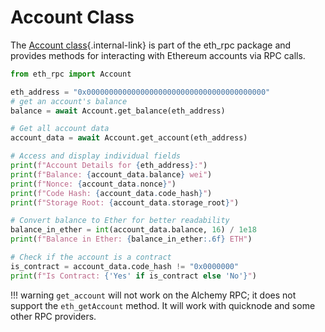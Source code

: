 # Account Class

The [Account class](/api/account/){.internal-link} is part of the eth_rpc package and provides methods for interacting with Ethereum accounts via RPC calls.

```python
from eth_rpc import Account

eth_address = "0x0000000000000000000000000000000000000000"
# get an account's balance
balance = await Account.get_balance(eth_address)

# Get all account data
account_data = await Account.get_account(eth_address)

# Access and display individual fields
print(f"Account Details for {eth_address}:")
print(f"Balance: {account_data.balance} wei")
print(f"Nonce: {account_data.nonce}")
print(f"Code Hash: {account_data.code_hash}")
print(f"Storage Root: {account_data.storage_root}")

# Convert balance to Ether for better readability
balance_in_ether = int(account_data.balance, 16) / 1e18
print(f"Balance in Ether: {balance_in_ether:.6f} ETH")

# Check if the account is a contract
is_contract = account_data.code_hash != "0x0000000"
print(f"Is Contract: {'Yes' if is_contract else 'No'}")
```

!!! warning
    `get_account` will not work on the Alchemy RPC; it does not support the `eth_getAccount` method.  It will work with quicknode and some other RPC providers.
